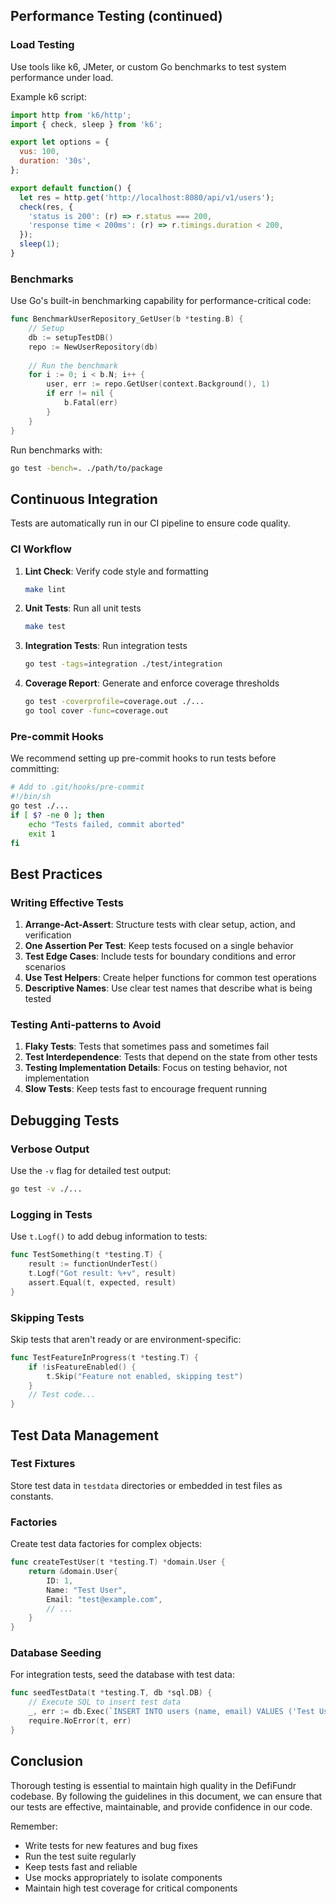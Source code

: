 ## Performance Testing (continued)

### Load Testing

Use tools like k6, JMeter, or custom Go benchmarks to test system performance under load.

Example k6 script:

```js
import http from 'k6/http';
import { check, sleep } from 'k6';

export let options = {
  vus: 100,
  duration: '30s',
};

export default function() {
  let res = http.get('http://localhost:8080/api/v1/users');
  check(res, {
    'status is 200': (r) => r.status === 200,
    'response time < 200ms': (r) => r.timings.duration < 200,
  });
  sleep(1);
}
```

### Benchmarks

Use Go's built-in benchmarking capability for performance-critical code:

```go
func BenchmarkUserRepository_GetUser(b *testing.B) {
    // Setup
    db := setupTestDB()
    repo := NewUserRepository(db)
    
    // Run the benchmark
    for i := 0; i < b.N; i++ {
        user, err := repo.GetUser(context.Background(), 1)
        if err != nil {
            b.Fatal(err)
        }
    }
}
```

Run benchmarks with:

```bash
go test -bench=. ./path/to/package
```

## Continuous Integration

Tests are automatically run in our CI pipeline to ensure code quality.

### CI Workflow

1. **Lint Check**: Verify code style and formatting
   ```bash
   make lint
   ```

2. **Unit Tests**: Run all unit tests
   ```bash
   make test
   ```

3. **Integration Tests**: Run integration tests
   ```bash
   go test -tags=integration ./test/integration
   ```

4. **Coverage Report**: Generate and enforce coverage thresholds
   ```bash
   go test -coverprofile=coverage.out ./...
   go tool cover -func=coverage.out
   ```

### Pre-commit Hooks

We recommend setting up pre-commit hooks to run tests before committing:

```bash
# Add to .git/hooks/pre-commit
#!/bin/sh
go test ./...
if [ $? -ne 0 ]; then
    echo "Tests failed, commit aborted"
    exit 1
fi
```

## Best Practices

### Writing Effective Tests

1. **Arrange-Act-Assert**: Structure tests with clear setup, action, and verification
2. **One Assertion Per Test**: Keep tests focused on a single behavior
3. **Test Edge Cases**: Include tests for boundary conditions and error scenarios
4. **Use Test Helpers**: Create helper functions for common test operations
5. **Descriptive Names**: Use clear test names that describe what is being tested

### Testing Anti-patterns to Avoid

1. **Flaky Tests**: Tests that sometimes pass and sometimes fail
2. **Test Interdependence**: Tests that depend on the state from other tests
3. **Testing Implementation Details**: Focus on testing behavior, not implementation
4. **Slow Tests**: Keep tests fast to encourage frequent running

## Debugging Tests

### Verbose Output

Use the `-v` flag for detailed test output:

```bash
go test -v ./...
```

### Logging in Tests

Use `t.Logf()` to add debug information to tests:

```go
func TestSomething(t *testing.T) {
    result := functionUnderTest()
    t.Logf("Got result: %+v", result)
    assert.Equal(t, expected, result)
}
```

### Skipping Tests

Skip tests that aren't ready or are environment-specific:

```go
func TestFeatureInProgress(t *testing.T) {
    if !isFeatureEnabled() {
        t.Skip("Feature not enabled, skipping test")
    }
    // Test code...
}
```

## Test Data Management

### Test Fixtures

Store test data in `testdata` directories or embedded in test files as constants.

### Factories

Create test data factories for complex objects:

```go
func createTestUser(t *testing.T) *domain.User {
    return &domain.User{
        ID: 1,
        Name: "Test User",
        Email: "test@example.com",
        // ...
    }
}
```

### Database Seeding

For integration tests, seed the database with test data:

```go
func seedTestData(t *testing.T, db *sql.DB) {
    // Execute SQL to insert test data
    _, err := db.Exec(`INSERT INTO users (name, email) VALUES ('Test User', 'test@example.com')`)
    require.NoError(t, err)
}
```

## Conclusion

Thorough testing is essential to maintain high quality in the DefiFundr codebase. By following the guidelines in this document, we can ensure that our tests are effective, maintainable, and provide confidence in our code.

Remember:
- Write tests for new features and bug fixes
- Run the test suite regularly
- Keep tests fast and reliable
- Use mocks appropriately to isolate components
- Maintain high test coverage for critical components